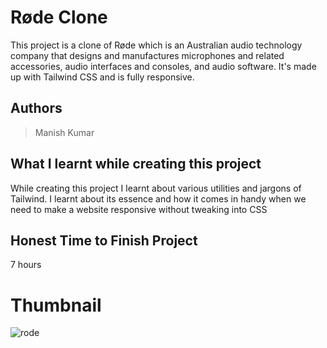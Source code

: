 
# Røde Clone

This project is a clone of Røde which is an Australian audio technology company that designs and manufactures microphones and related accessories, audio interfaces and consoles, and audio software. It's made up with Tailwind CSS and is fully responsive.





## Authors

 >Manish Kumar


## What I learnt while creating this project

While creating this project I learnt about various utilities and jargons of Tailwind. I learnt about its essence and how it comes in handy when we need to make a website responsive without tweaking into CSS



## Honest Time to Finish Project

7 hours


# Thumbnail

![rode](https://user-images.githubusercontent.com/102028645/188324832-fe198f30-9b81-4148-99ab-a9bb9053ad57.jpg)


